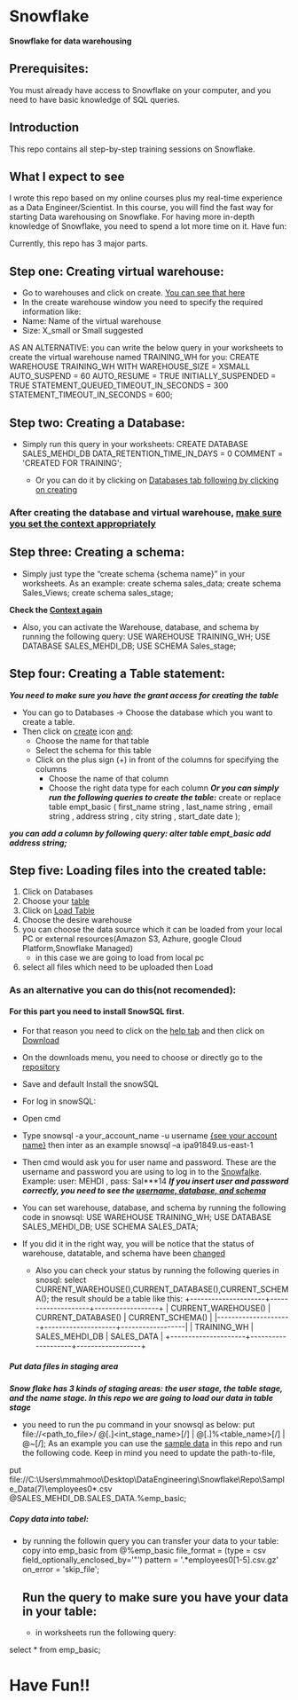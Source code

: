 # Snowflake

**Snowflake for data warehousing**

## Prerequisites:
You must already have access to Snowflake on your computer, and you need to have basic knowledge of SQL queries.

## Introduction

This repo contains all step-by-step training sessions on Snowflake.

## What I expect to see

I wrote this repo based on my online courses plus my real-time experience as a Data Engineer/Scientist. In this course, you will find the fast way for starting Data warehousing on Snowflake. For having more in-depth knowledge of Snowflake, you need to spend a lot more time on it. Have fun:

Currently, this repo has 3 major parts.

## Step one: Creating virtual warehouse:

-   Go to warehouses and click on create. [You can see that here](https://github.com/MehdiMahmoodi/Snowflake/blob/master/1.png)
-  In the create warehouse window you need to specify the required information like:
  - Name: Name of the virtual warehouse
  - Size: X_small or Small suggested

AS AN ALTERNATIVE: you can write the below query in your worksheets to create the virtual warehouse named TRAINING_WH for you:
CREATE WAREHOUSE TRAINING_WH
WITH
    WAREHOUSE_SIZE = XSMALL
    AUTO_SUSPEND =  60
    AUTO_RESUME = TRUE
    INITIALLY_SUSPENDED = TRUE
    STATEMENT_QUEUED_TIMEOUT_IN_SECONDS = 300
    STATEMENT_TIMEOUT_IN_SECONDS = 600;

## Step two: Creating a Database:
-  Simply run this query in your worksheets:
CREATE  DATABASE SALES_MEHDI_DB 
DATA_RETENTION_TIME_IN_DAYS = 0
COMMENT = 'CREATED FOR TRAINING';

    - Or you can do it by clicking on [Databases tab following by clicking on creating](https://github.com/MehdiMahmoodi/Snowflake/blob/master/2.png)

### After creating the database and virtual warehouse, [make sure you set the context appropriately](https://github.com/MehdiMahmoodi/Snowflake/blob/master/3.png)

## Step three: Creating a schema:
- Simply just type the “create schema {schema name}” in your worksheets. As an example:
create schema sales_data;
create schema Sales_Views;
create schema sales_stage;

**Check the [Context again](https://github.com/MehdiMahmoodi/Snowflake/blob/master/4.png)**
- Also, you can activate the Warehouse, database, and schema by running the following query:
USE WAREHOUSE TRAINING_WH;
USE DATABASE SALES_MEHDI_DB;
USE SCHEMA Sales_stage;
## Step four: Creating a Table statement:
***You need to make sure you have the grant access for creating the table***
- You can go to Databases -> Choose the database which you want to create a table.
- Then click on [create](https://github.com/MehdiMahmoodi/Snowflake/blob/master/5.png) icon [and](https://github.com/MehdiMahmoodi/Snowflake/blob/master/6.png):  
    - Choose the name for that table
    - Select the schema for this table
    - Click on the plus sign (+) in front of the columns for specifying the columns
        - Choose the name of that column
        - Choose the right data type for each column
***Or you can simply run the following queries to create the table:***
create or replace table empt_basic (
first_name string ,
last_name string , 
email string , 
address string ,
city string , 
start_date date
);

***you can add a column by following query: 
alter table empt_basic
add address string;***


## Step five: Loading files into the created table:
1) Click on Databases
2) Choose your [table](https://github.com/MehdiMahmoodi/Snowflake/commit/1dc1552ebd024b0cd56705a529d8e7493556250c)
3) Click on [Load Table](https://github.com/MehdiMahmoodi/Snowflake/blob/master/17.png)
4) Choose the desire warehouse
5) you can choose the data source which it can be loaded from your local PC or external resources(Amazon S3, Azhure, google Cloud Platform,Snowflake Managed)
    - in this case we are going to load from local pc
6) select all files which need to be uploaded then Load

### As an alternative you can do this(not recomended):


#### For this part you need to install SnowSQL first. 
- For that reason you need to click on the [help tab](https://github.com/MehdiMahmoodi/Snowflake/blob/master/11.png) and then click on [Download](https://github.com/MehdiMahmoodi/Snowflake/blob/master/11.png)
- On the downloads menu, you need to choose or directly go to the [repository]( https://sfc-repo.snowflakecomputing.com/snowsql/bootstrap/1.2/index.html)
- Save and default Install the snowSQL
- For log in snowSQL:
 -  Open cmd
 -  Type snowsql -a your_account_name -u username [{see your account name}](https://github.com/MehdiMahmoodi/Snowflake/blob/master/12.png) then inter as an example snowsql –a ipa91849.us-east-1
 -  Then cmd would ask you for user name and password. These are the username and password you are using to log in to the [Snowfalke](https://github.com/MehdiMahmoodi/Snowflake/blob/master/13.png). Example: user: MEHDI , pass: Sal***14
***If you insert user and password correctly, you need to see the [username, database, and schema](https://github.com/MehdiMahmoodi/Snowflake/blob/master/14.png)***
- You can set warehouse, database, and schema by running the following code in snowsql:
USE WAREHOUSE TRAINING_WH;
USE DATABASE SALES_MEHDI_DB;
USE SCHEMA SALES_DATA;

- If you did it in the right way, you will be notice that the status of warehouse, datatable, and schema have been [changed](https://github.com/MehdiMahmoodi/Snowflake/blob/master/15.png)
    - Also you can check your status by running the following queries in snosql:
    select CURRENT_WAREHOUSE(),CURRENT_DATABASE(),CURRENT_SCHEMA(); 
    the result should be a table like this:
    +---------------------+--------------------+------------------+
| CURRENT_WAREHOUSE() | CURRENT_DATABASE() | CURRENT_SCHEMA() |
|---------------------+--------------------+------------------|
| TRAINING_WH         | SALES_MEHDI_DB     | SALES_DATA       |
+---------------------+--------------------+------------------+

##### Put data files in staging area
***Snow flake has 3 kinds of staging areas: the user stage, the table stage, and the name stage. In this repo we are going to load our data in table stage***
- you need to run the pu command in your snowsql as below:
put file://<path_to_file>/<filename> @[<namespace>.]<int_stage_name>[/<path>]  | @[<namespace>.]%<table_name>[/<path>]  | @~[/<path>];
As an example you can use the [sample data](7) in this repo and run the following code. Keep in mind you need to update the path-to-file,

put file://C:\Users\mmahmoo\Desktop\DataEngineering\Snowflake\Repo\Sample_Data(7)\employees0*.csv @SALES_MEHDI_DB.SALES_DATA.%emp_basic;

##### Copy data into tabel:
- by running the followin query you can transfer your data to your table:
copy into emp_basic
  from @%emp_basic
  file_format = (type = csv field_optionally_enclosed_by='"')
  pattern = '.*employees0[1-5].csv.gz'
  on_error = 'skip_file';

  ## Run the query to make sure you have your data in your table:
  - in worksheets run the following query:

select * from emp_basic;

# Have Fun!!












